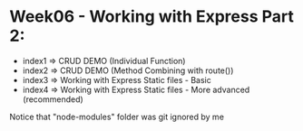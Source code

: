 # Week06 - Working with Express Part 2:
- index1 => CRUD DEMO (Individual Function)
- index2 => CRUD DEMO (Method Combining with route())
- index3 => Working with Express Static files - Basic
- index4 => Working with Express Static files - More advanced (recommended)

Notice that "node-modules" folder was git ignored by me